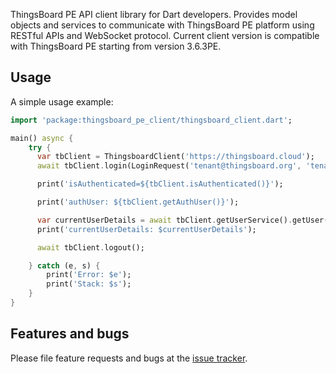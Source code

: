 ThingsBoard PE API client library for Dart developers. Provides model objects and services to communicate with ThingsBoard PE platform using RESTful APIs and WebSocket protocol.
Current client version is compatible with ThingsBoard PE starting from version 3.6.3PE.

## Usage

A simple usage example:

```dart
import 'package:thingsboard_pe_client/thingsboard_client.dart';

main() async {
    try {
      var tbClient = ThingsboardClient('https://thingsboard.cloud');
      await tbClient.login(LoginRequest('tenant@thingsboard.org', 'tenant'));

      print('isAuthenticated=${tbClient.isAuthenticated()}');

      print('authUser: ${tbClient.getAuthUser()}');

      var currentUserDetails = await tbClient.getUserService().getUser();
      print('currentUserDetails: $currentUserDetails');

      await tbClient.logout();

    } catch (e, s) {
        print('Error: $e');
        print('Stack: $s');
    }
}
```

## Features and bugs

Please file feature requests and bugs at the [issue tracker][tracker].

[tracker]: https://github.com/thingsboard/dart_thingsboard_pe_client/issues
